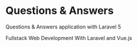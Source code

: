 # Questions &amp; Answers
Questions &amp; Answers application with Laravel 5

Fullstack Web Development With Laravel and Vue.js
